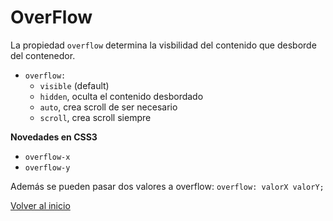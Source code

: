 # OverFlow

La propiedad `overflow` determina la visbilidad del contenido que desborde del contenedor.

* `overflow:`
    * `visible` (default)
    * `hidden`, oculta el contenido desbordado
    * `auto`, crea scroll de ser necesario
    * `scroll`, crea scroll siempre

**Novedades en CSS3**
* `overflow-x`
* `overflow-y`

Además se pueden pasar dos valores a overflow: `overflow: valorX valorY;`

[Volver al inicio](#-OverFlow)